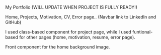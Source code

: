 My Portfolio (WILL UPDATE WHEN PROJECT IS FULLY READY!)

Home, Projects, Motivation, CV, Error page.. (Navbar link to LinkedIn and GitHub)

I used class-based component for project page, while I used funtional-based for other pages (home, motivation, resume, error page).

Front component for the home background image.